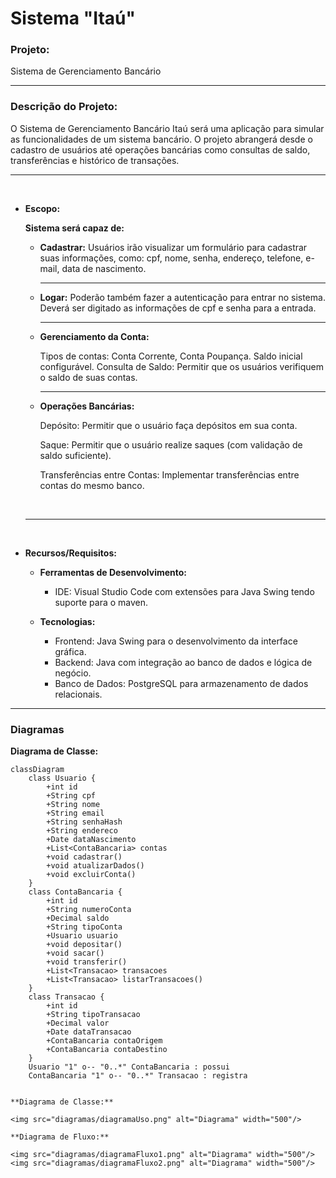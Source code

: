 # Sistema "Itaú"

### **Projeto:**

Sistema de Gerenciamento Bancário

<hr>

### **Descrição do Projeto:**

O Sistema de Gerenciamento Bancário Itaú será uma aplicação para simular as funcionalidades de um sistema bancário. O projeto abrangerá desde o cadastro de usuários até operações bancárias como consultas de saldo, transferências e histórico de transações.
    <hr>
    <br>
- **Escopo:**
    
     **Sistema será capaz de:**
        
    - **Cadastrar:**
        Usuários irão visualizar um formulário para cadastrar suas informações, como: cpf, nome, senha, endereço, telefone, e-mail, data de nascimento.
        <hr>
    - **Logar:**
        Poderão também fazer a autenticação para entrar no sistema. Deverá ser digitado as informações de cpf e senha para a entrada.
        <hr>
    - **Gerenciamento da Conta:**
        
        Tipos de contas: Conta Corrente, Conta Poupança.
        Saldo inicial configurável.
        Consulta de Saldo: Permitir que os     usuários verifiquem o saldo de suas contas.
        <hr>
    - **Operações Bancárias:**
        
        Depósito: Permitir que o usuário faça depósitos em sua conta.

        Saque: Permitir que o usuário realize saques (com validação de saldo suficiente).
        
        Transferências entre Contas: Implementar transferências entre contas do mesmo banco.
    
    <br>
    
    <hr>


    <br>
- **Recursos/Requisitos:**
    - **Ferramentas de Desenvolvimento:**
        - IDE: Visual Studio Code com extensões para Java Swing tendo suporte para o maven.

    - **Tecnologias:**
        - Frontend: Java Swing para o desenvolvimento da interface gráfica.
        - Backend: Java com integração ao banco de dados e lógica de negócio.
        - Banco de Dados: PostgreSQL para armazenamento de dados relacionais.

<hr>

### **Diagramas**

**Diagrama de Classe:**
```mermaid
classDiagram
    class Usuario {
        +int id
        +String cpf
        +String nome
        +String email
        +String senhaHash
        +String endereco
        +Date dataNascimento
        +List<ContaBancaria> contas
        +void cadastrar()
        +void atualizarDados()
        +void excluirConta()
    }
    class ContaBancaria {
        +int id
        +String numeroConta
        +Decimal saldo
        +String tipoConta
        +Usuario usuario
        +void depositar()
        +void sacar()
        +void transferir()
        +List<Transacao> transacoes
        +List<Transacao> listarTransacoes()
    }
    class Transacao {
        +int id
        +String tipoTransacao
        +Decimal valor
        +Date dataTransacao
        +ContaBancaria contaOrigem
        +ContaBancaria contaDestino
    }
    Usuario "1" o-- "0..*" ContaBancaria : possui
    ContaBancaria "1" o-- "0..*" Transacao : registra


**Diagrama de Classe:**

<img src="diagramas/diagramaUso.png" alt="Diagrama" width="500"/>

**Diagrama de Fluxo:**

<img src="diagramas/diagramaFluxo1.png" alt="Diagrama" width="500"/>
<img src="diagramas/diagramaFluxo2.png" alt="Diagrama" width="500"/>
